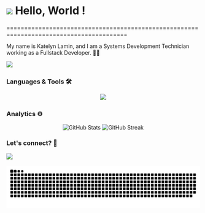 <h1><img src="https://media.tenor.com/Z-TKT6ZVvx4AAAAi/dance.gif" width="30"/> Hello, World ! </h1>
========================================================================================

My name is Katelyn Lamin, and I am a Systems Development Technician working as a Fullstack Developer.  👩‍💻

![](http://estruyf-github.azurewebsites.net/api/VisitorHit?user=Katlamin&repo=Katlamin&countColorcountColor)

### Languages & Tools 🛠  
<p align="center">
  <img src="https://skillicons.dev/icons?i=python,html,github,vscode,css" />
</p>

### Analytics ⚙️
<!-- STATS + STREAK -->
<p align="center">
  <img height="180em" src="https://github-readme-stats.vercel.app/api?username=seuusuario&show_icons=true&theme=radical&count_private=true&include_all_commits=true&hide_border=false" alt="GitHub Stats" />
  <img height="180em" src="https://github-readme-streak-stats.herokuapp.com/?user=seuusuario&theme=radical&hide_border=false" alt="GitHub Streak" />
</p>

### Let's connect? 🤝 
<a href="katelyn.faria@gmail.com"><img src="https://img.shields.io/badge/Gmail-D14836?style=for-the-badge&logo=gmail&logoColor=white"/></a>                                                                        <p align="center">
  <img src="https://raw.githubusercontent.com/platane/snk/output/github-contribution-grid-snake.svg" alt="snake" />
</p>
